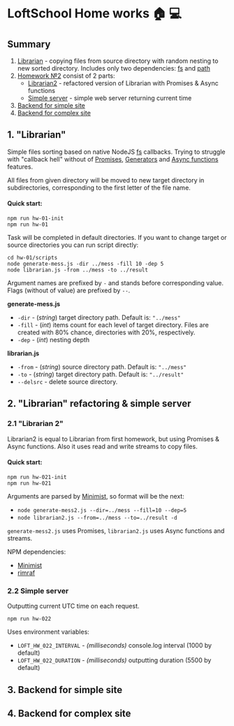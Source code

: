 # LoftSchool Home works :house: :computer:

## Summary

1. [Librarian](#1-librarian) - copying files from source directory with random nesting to new sorted directory. 
Includes only two dependencies: [fs](https://nodejs.org/api/fs.html) and [path](https://nodejs.org/api/path.html)
2. [Homework №2](#2-librarian-refactoring--simple-express-server) consist of 2 parts:
   * [Librarian2](#21-librarian2) - refactored version of Librarian with Promises & Async functions
   * [Simple server](#22-simple-server) - simple web server returning current time
3. [Backend for simple site](#3-backend-for-simple-site)
4. [Backend for complex site](#4-backend-for-complex-site)

## 1. "Librarian"

Simple files sorting based on native NodeJS [fs](https://nodejs.org/api/fs.html) callbacks.
Trying to struggle with "callback hell" without of 
[Promises](https://developer.mozilla.org/ru/docs/Web/JavaScript/Reference/Global_Objects/Promise), 
[Generators](https://developer.mozilla.org/ru/docs/Web/JavaScript/Reference/Global_Objects/Generator) 
and [Async functions](https://developer.mozilla.org/en-US/docs/Web/JavaScript/Reference/Operators/async_function) features.

All files from given directory will be moved to new target directory 
in subdirectories, corresponding to the first letter of the file name.

#### Quick start:

```
npm run hw-01-init
npm run hw-01
```

Task will be completed in default directories.
If you want to change target or source directories you can run script directly:

```
cd hw-01/scripts
node generate-mess.js -dir ../mess -fill 10 -dep 5
node librarian.js -from ../mess -to ../result
```

Argument names are prefixed by `-` and stands before corresponding value. 
Flags (without of value) are prefixed by `--`.

__generate-mess.js__

* `-dir` - (_string_) target directory path. Default is: `"../mess"`
* `-fill` - (_int_) items count for each level of target directory. 
Files are created with 80% chance, directories with 20%, respectively.
* `-dep` - (_int_) nesting depth

__librarian.js__

* `-from` - (_string_) source directory path. Default is: `"../mess"`
* `-to` - (_string_) target directory path. Default is: `"../result"`
* `--delsrc` - delete source directory. 

## 2. "Librarian" refactoring & simple server

### 2.1 "Librarian 2"

Librarian2 is equal to Librarian from first homework, but using Promises & Async functions. 
Also it uses read and write streams to copy files. 

#### Quick start:

```
npm run hw-021-init
npm run hw-021
```

Arguments are parsed by [Minimist](https://www.npmjs.com/package/minimist), 
so format will be the next:

- `node generate-mess2.js --dir=../mess --fill=10 --dep=5`
- `node librarian2.js --from=../mess --to=../result -d`

`generate-mess2.js` uses Promises, `librarian2.js` uses Async functions and streams. 

NPM dependencies:

* [Minimist](https://www.npmjs.com/package/minimist)
* [rimraf](https://www.npmjs.com/package/rimraf)

### 2.2 Simple server

Outputting current UTC time on each request. 

`npm run hw-022`

Uses environment variables: 

* `LOFT_HW_022_INTERVAL` - _(milliseconds)_ console.log interval (1000 by default)
* `LOFT_HW_022_DURATION` - _(milliseconds)_ outputting duration (5500 by default)

## 3. Backend for simple site

## 4. Backend for complex site
